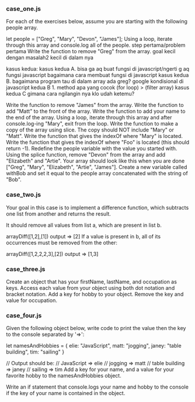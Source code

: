 ### case_one.js

For each of the exercises below, assume you are starting with the following people array.

let people = ["Greg", "Mary", "Devon", "James"];
Using a loop, iterate through this array and console.log all of the people. step pertama/problem pertama
Write the function to remove "Greg" from the array. goal kecil dengan masalah2 kecil di dalam nya


kasus kedua:
kasus kedua A. bisa ga aq buat fungsi di javascript/ngerti g aq fungsi javascript bagaimana cara membuat fungsi di javascript
kasus kedua B. bagaimana program tau di dalam array ada greg? google kondisional di javascript
    kedua B 1. method apa yang cocok (for loop) > (filter array)
kasus kedua C gimana cara ngilangin nya klo udah ketemu?







Write the function to remove "James" from the array.
Write the function to add "Matt" to the front of the array.
Write the function to add your name to the end of the array.
Using a loop, iterate through this array and after console.log-ing "Mary", exit from the loop.
Write the function to make a copy of the array using slice. The copy should NOT include "Mary" or "Matt".
Write the function that gives the indexOf where "Mary" is located.
Write the function that gives the indexOf where "Foo" is located (this should return -1).
Redefine the people variable with the value you started with. Using the splice function, remove "Devon" from the array and add "Elizabeth" and "Artie". Your array should look like this when you are done ["Greg", "Mary", "Elizabeth", "Artie", "James"].
Create a new variable called withBob and set it equal to the people array concatenated with the string of "Bob".

### case_two.js

Your goal in this case is to implement a difference function, which subtracts one list from another and returns the result.

It should remove all values from list a, which are present in list b.

arrayDiff([1,2],[1]) output => [2]
If a value is present in b, all of its occurrences must be removed from the other:

arrayDiff([1,2,2,2,3],[2])  output => [1,3]

### case_three.js
Create an object that has your firstName, lastName, and occupation as keys.
Access each value from your object using both dot notation and bracket notation.
Add a key for hobby to your object. Remove the key and value for occupation.

### case_four.js
Given the following object below, write code to print the value then the key to the console separated by '=>':

let namesAndHobbies = {
    elie: "JavaScript",
    matt: "jogging",
    janey: "table building",
    tim: "sailing"
}

// Output should be:
// JavaScript => elie
// jogging => matt
// table building => janey
// sailing => tim
Add a key for your name, and a value for your favorite hobby to the namesAndHobbies object.

Write an if statement that console.logs your name and hobby to the console if the key of your name is contained in the object.